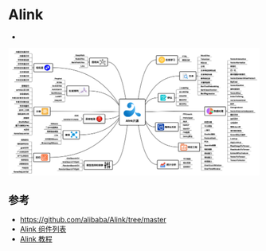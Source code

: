 # Alink

- 



![image-20241017125108352](./images/image-20241017125108352.png)

## 参考

- https://github.com/alibaba/Alink/tree/master
- [Alink 组件列表](https://alinklab.cn/manual/index.html)
- [Alink 教程](https://alinklab.cn/tutorial/book_java.html)

